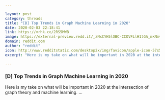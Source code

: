 ```yaml
---

layout: post
category: threads
title: "[D] Top Trends in Graph Machine Learning in 2020"
date: 2020-02-03 22:18:41
link: https://vrhk.co/2RS5MWB
image: https://external-preview.redd.it/_zNxCYH5lOBC-CCOVFLlH1tGA_mkNmvpSaLroivi7DI.jpg?width=1200&height=598&auto=webp&s=1053619c64ed4339e3feb60af03c36a7d73d75d2
domain: reddit.com
author: "reddit"
icon: http://www.redditstatic.com/desktop2x/img/favicon/apple-icon-57x57.png
excerpt: "Here is my take on what will be important in 2020 at the intersection of graph theory and machine learning. ..."

---
```


### [D] Top Trends in Graph Machine Learning in 2020

Here is my take on what will be important in 2020 at the intersection of graph theory and machine learning. ...